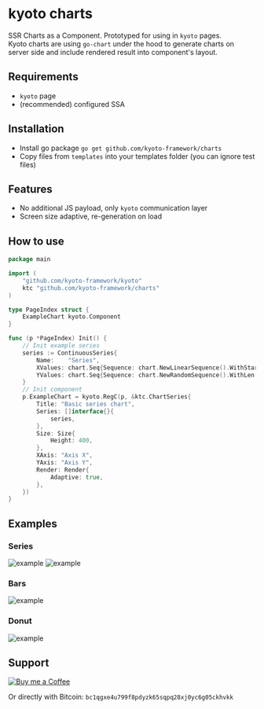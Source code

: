 # kyoto charts

SSR Charts as a Component. Prototyped for using in `kyoto` pages.  
Kyoto charts are using `go-chart` under the hood to generate charts on server side and include rendered result into component's layout.

## Requirements

- `kyoto` page
- (recommended) configured SSA

## Installation

- Install go package `go get github.com/kyoto-framework/charts`
- Copy files from `templates` into your templates folder (you can ignore test files)

## Features

- No additional JS payload, only `kyoto` communication layer
- Screen size adaptive, re-generation on load

## How to use

```go
package main

import (
    "github.com/kyoto-framework/kyoto"
    ktc "github.com/kyoto-framework/charts"
)

type PageIndex struct {
    ExampleChart kyoto.Component
}

func (p *PageIndex) Init() {
    // Init example series
    series := ContinuousSeries{
        Name:    "Series",
        XValues: chart.Seq{Sequence: chart.NewLinearSequence().WithStart(1.0).WithEnd(100.0)}.Values(),
        YValues: chart.Seq{Sequence: chart.NewRandomSequence().WithLen(100).WithMin(0).WithMax(100)}.Values(),
    }
    // Init component
    p.ExampleChart = kyoto.RegC(p, &ktc.ChartSeries{
        Title: "Basic series chart",
        Series: []interface{}{
            series,
        },
        Size: Size{
            Height: 400,
        },
        XAxis: "Axis X",
        YAxis: "Axis Y",
        Render: Render{
            Adaptive: true,
        },
    })
}
```

## Examples

### Series

![example](https://imgur.com/HNTDp7E.png)
![example](https://imgur.com/PXUmndg.png)

### Bars

![example](https://imgur.com/WiHcZpL.png)

### Donut

![example](https://imgur.com/lRBZ9Og.png)

## Support

<a target="_blank" href="https://www.buymeacoffee.com/yuriizinets"><img alt="Buy me a Coffee" src="https://github.com/egonelbre/gophers/blob/master/.thumb/animation/buy-morning-coffee-3x.gif?raw=true"></a>


Or directly with Bitcoin: `bc1qgxe4u799f8pdyzk65sqpq28xj0yc6g05ckhvkk`
